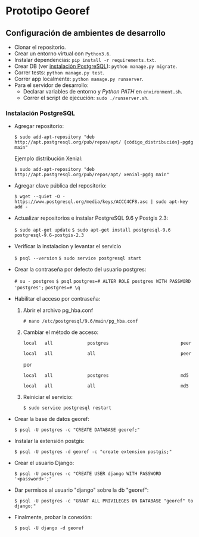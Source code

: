 # Prototipo Georef

## Configuración de ambientes de desarrollo

* Clonar el repositorio.
* Crear un entorno virtual con `Python3.6`.
* Instalar dependencias: `pip install -r requirements.txt`.
* Crear DB (ver [instalación PostgreSQL](#instalación-postgresql)): `python manage.py migrate`.
* Correr tests: `python manage.py test`.
* Correr app localmente: `python manage.py runserver`.
* Para el servidor de desarrollo:
    * Declarar variables de entorno y *Python PATH* en `environment.sh`.
    * Correr el script de ejecución: `sudo ./runserver.sh`.

### Instalación PostgreSQL

* Agregar repositorio:

    `$ sudo add-apt-repository "deb http://apt.postgresql.org/pub/repos/apt/ {código_distribución}-pgdg main"`

    Ejemplo distribución Xenial:

    `$ sudo add-apt-repository "deb http://apt.postgresql.org/pub/repos/apt/ xenial-pgdg main"`
    
* Agregar clave pública del repositorio:

    `$ wget --quiet -O - https://www.postgresql.org/media/keys/ACCC4CF8.asc | sudo apt-key add -`
    
* Actualizar repositorios e instalar PostgreSQL 9.6 y Postgis 2.3:

    `$ sudo apt-get update`
    `$ sudo apt-get install postgresql-9.6 postgresql-9.6-postgis-2.3`
    
* Verificar la instalacion y levantar el servicio

    `$ psql --version`
    `$ sudo service postgresql start`
    
* Crear la contraseña por defecto del usuario postgres:

    `# su - postgres`
    `$ psql`
    `postgres=# ALTER ROLE postgres WITH PASSWORD 'postgres';`
    `postgres=# \q`
    
* Habilitar el acceso por contraseña:
    1. Abrir el archivo pg_hba.conf
    
        `# nano /etc/postgresql/9.6/main/pg_hba.conf`
         
    2. Cambiar el método de acceso:
    
        `local   all             postgres                           peer`

        `local   all             all                                peer`

        por
    
        `local   all             postgres                           md5`
        
        `local   all             all                                md5`
        
    3. Reiniciar el servicio:
    
        `$ sudo service postgresql restart`
        
* Crear la base de datos georef:

    `$ psql -U postgres -c "CREATE DATABASE georef;"`
    
* Instalar la extensión postgis:

    `$ psql -U postgres -d georef -c "create extension postgis;"`
        
* Crear el usuario Django:

    `$ psql -U postgres -c "CREATE USER django WITH PASSWORD '<password>';"`
    
* Dar permisos al usuario "django" sobre la db "georef":

    `$ psql -U postgres -c "GRANT ALL PRIVILEGES ON DATABASE "georef" to django;"`

* Finalmente, probar la conexión:

    `$ psql -U django -d georef`
